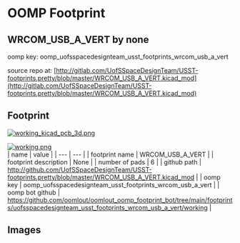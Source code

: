 # OOMP Footprint  
## WRCOM_USB_A_VERT  by none  
  
oomp key: oomp_uofsspacedesignteam_usst_footprints_wrcom_usb_a_vert  
  
source repo at: [http://gitlab.com/UofSSpaceDesignTeam/USST-footprints.pretty/blob/master/WRCOM_USB_A_VERT.kicad_mod](http://gitlab.com/UofSSpaceDesignTeam/USST-footprints.pretty/blob/master/WRCOM_USB_A_VERT.kicad_mod)  
## Footprint  
  
[![working_kicad_pcb_3d.png](working_kicad_pcb_3d_600.png)](working_kicad_pcb_3d.png)  
  
[![working.png](working_600.png)](working.png)  
| name | value | 
| --- | --- | 
| footprint name | WRCOM_USB_A_VERT | 
| footprint description | None | 
| number of pads | 6 | 
| github path | http://github.com/UofSSpaceDesignTeam/USST-footprints.pretty/blob/master/WRCOM_USB_A_VERT.kicad_mod | 
| oomp key | oomp_uofsspacedesignteam_usst_footprints_wrcom_usb_a_vert | 
| oomp bot github | https://github.com/oomlout/oomlout_oomp_footprint_bot/tree/main/footprints/uofsspacedesignteam_usst_footprints_wrcom_usb_a_vert/working | 
## Images  
